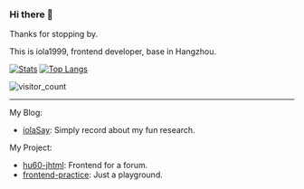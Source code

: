 ### Hi there 👋

Thanks for stopping by.

This is iola1999, frontend developer, base in Hangzhou.

[![Stats](https://github-readme-stats.vercel.app/api?username=iola1999&count_private=true&layout=compact)](https://github.com/anuraghazra/github-readme-stats)
[![Top Langs](https://github-readme-stats.vercel.app/api/top-langs/?username=iola1999&layout=compact)](https://github.com/anuraghazra/github-readme-stats)

![visitor_count](https://visitor-badge.glitch.me/badge?page_id=iola1999.github_visitor_count)

---

My Blog: 
- [iolaSay](https://678234.xyz/): Simply record about my fun research.

My Project:
- [hu60-jhtml](https://github.com/iola1999/hu60-jhtml):  Frontend for a forum.
- [frontend-practice](https://github.com/iola1999/frontend-practice): Just a playground.

